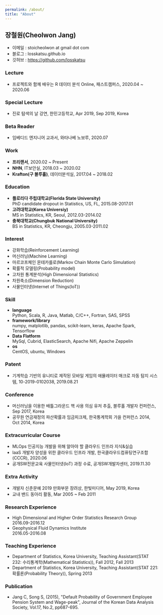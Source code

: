 ```yaml
---
permalink: /about/
title: "About"
---
```


## 장철원(Cheolwon Jang)

* 이메일 : stoicheolwon at gmail dot com
* 블로그 : losskatsu.github.io
* 깃허브 : https://github.com/losskatsu

### Lecture

* 프로젝트와 함께 배우는 R 데이터 분석 Online, 패스트캠퍼스, 2020.04 ~ 2020.06

### Special Lecture

* 진로 탐색의 날 강연,
    한민고등학교, Apr 2019, Sep 2019, Korea

### Beta Reader

* 임베디드 엔지니어 교과서, 와타나베 노보루, 2020.07


### Work

* **프리랜서**, 2020.02 ~ Present
* **NHN**, IT보안실, 2018.03 ~ 2020.02
* **Krafton(구 블루홀)**, 데이터분석실, 2017.04 ~ 2018.02

### Education
* **플로리다 주립대학교(Florida State University)**  
        PhD candidate dropout in Statistics, US, FL, 2015.08-2017.01
* **고려대학교(Korea Universiy)**  
        MS in Statistics, KR, Seoul, 2012.03-2014.02
* **충북대학교(Chungbuk National University)**  
        BS in Statistics, KR, Cheongju, 2005.03-2011.02

### Interest
* 강화학습(Reinforcement Learning)
* 머신러닝(Machine Learning)
* 마르코프체인 몬테카를로(Markov Chain Monte Carlo Simulation)
* 확률적 모델링(Probability model)
* 고차원 통계분석(High Dimensional Statistics)
* 차원축소(Dimension Reduction)
* 사물인터넷(Internet of Things(IoT))

### Skill
* **language**  
    Python, Scala, R, Java, Matlab, C/C++, Fortran, SAS, SPSS
* **framework/library**  
    numpy, matplotlib, pandas, scikit-learn, keras, Apache Spark, Tensorflow
* **Data Flatform**  
    MySql, Cubrid, ElasticSearch, Apache Nifi, Apache Zeppelin  
* **os**  
    CentOS, ubuntu, Windows

### Patent
* 기계학습 기반의 유니티로 제작된 모바일 게임의 애뮬레이터 매크로 자동 탐지 시스템, 10-2019-0102038, 2019.08.21

### Conference
* 머신러닝을 이용한 배틀그라운드 핵 사용 의심 유저 추출, 
    블루홀 개발자 컨퍼런스, Sep 2017, Korea
* 공무원 연금재정의 파산확률과 임금피크제, 
    한국통계학회 가을 컨퍼런스 2014, Oct 2014, Korea

### Extracurricular Course
* MLOps 인공지능 개발을 위해 알아야 할 클라우드 인프라 지식&실습
* IaaS 개발자 양성을 위한 클라우드 인프라 개발, 한국클라우드컴퓨팅연구조합(CCCR), 2020.06 
* 공개SW전문교육 사물인터넷(IoT) 과정 수료, 공개SW개발자센터, 2019.11.30 

### Extra Activity
* 개발자 신춘문예 2019 만화부문 장려상, 한빛미디어, May 2019, Korea 
* 교내 밴드 동아리 활동, Mar 2005 ~ Feb 2011

### Research Experience
* High Dimensional and Higher Order Statistics Research Group  
    2016.09-2016.12
* Geophysical Fluid Dynamics Institute  
    2016.05-2016.08

### Teaching Experience
* Department of Statistics, Korea University, 
    Teaching Assistant(STAT 232: 수리통계학(Mathematical Statistics)), Fall 2012, Fall 2013
* Department of Statistics, Korea University,
    Teaching Assistant(STAT 221: 확률론(Probability Theory)), Spring 2013

### Publication
* Jang C, Song S, (2015), "Default Probability of Government Employee Pension System and Wage-peak", 
Journal of the Korean Data Analysis Society, Vol.17, No.2, pp687-695.
